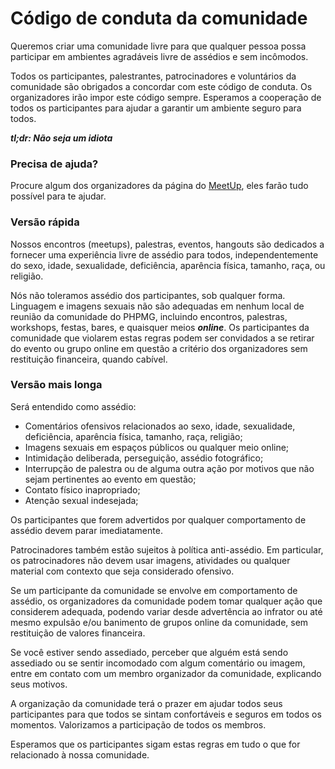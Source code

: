 # Código de conduta da comunidade
Queremos criar uma comunidade livre para que qualquer pessoa possa participar em ambientes agradáveis livre de assédios e sem incômodos.

Todos os participantes, palestrantes, patrocinadores e voluntários da comunidade são obrigados a concordar com este código de conduta. Os organizadores irão impor este código sempre. Esperamos a cooperação de todos os participantes para ajudar a garantir um ambiente seguro para todos.

***tl;dr: Não seja um idiota***

### Precisa de ajuda?
Procure algum dos organizadores da página do [MeetUp](http://www.meetup.com/PHP-MG/), eles farão tudo possível para te ajudar.

### Versão rápida
Nossos encontros (meetups), palestras, eventos, hangouts são dedicados a fornecer uma experiência livre de assédio para todos, independentemente do sexo, idade, sexualidade, deficiência, aparência física, tamanho, raça, ou religião.

Nós não toleramos assédio dos participantes, sob qualquer forma.
Linguagem e imagens sexuais não são adequadas em nenhum local de reunião da comunidade do PHPMG, incluindo encontros, palestras, workshops, festas, bares, e quaisquer meios ***online***.
Os participantes da comunidade que violarem estas regras podem ser convidados a se retirar do evento ou grupo online em questão a critério dos organizadores sem restituição financeira, quando cabível.

### Versão mais longa
Será entendido como assédio:

- Comentários ofensivos relacionados ao sexo, idade, sexualidade, deficiência, aparência física, tamanho, raça, religião;
- Imagens sexuais em espaços públicos ou qualquer meio online;
- Intimidação deliberada, perseguição, assédio fotográfico;
- Interrupção de palestra ou de alguma outra ação por motivos que não sejam pertinentes ao evento em questão;
- Contato físico inapropriado;
- Atenção sexual indesejada;

Os participantes que forem advertidos por qualquer comportamento de assédio devem parar imediatamente.

Patrocinadores também estão sujeitos à política anti-assédio. Em particular, os patrocinadores não devem usar imagens, atividades ou qualquer material com contexto que seja considerado ofensivo.

Se um participante da comunidade se envolve em comportamento de assédio, os organizadores da comunidade podem tomar qualquer ação que considerem adequada, podendo variar desde advertência ao infrator ou até mesmo expulsão e/ou banimento de grupos online da comunidade, sem restituição de valores financeira.

Se você estiver sendo assediado, perceber que alguém está sendo assediado ou se sentir incomodado com algum comentário ou imagem, entre em contato com um membro organizador da comunidade, explicando seus motivos.

A organização da comunidade terá o prazer em ajudar todos seus participantes para que todos se sintam confortáveis e seguros em todos os momentos. Valorizamos a participação de todos os membros.

Esperamos que os participantes sigam estas regras em tudo o que for relacionado à nossa comunidade.
